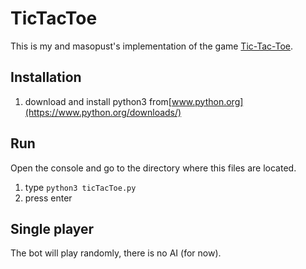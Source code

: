 TicTacToe
=
This is my and masopust's implementation of the game [Tic-Tac-Toe](https://en.wikipedia.org/wiki/Tic-tac-toe).

Installation
-
1. download and install python3 from[www.python.org](https://www.python.org/downloads/) 

Run
-
Open the console and go to the directory where this files are located.

1. type `python3 ticTacToe.py`
2. press enter

Single player
- 
The bot will play randomly, there is no AI (for now).

